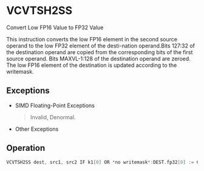 # VCVTSH2SS

Convert Low FP16 Value to FP32 Value

This instruction converts the low FP16 element in the second source operand to the low FP32 element of the desti-nation operand.Bits 127:32 of the destination operand are copied from the corresponding bits of the first source operand.
Bits MAXVL-1:128 of the destination operand are zeroed.
The low FP16 element of the destination is updated according to the writemask.

## Exceptions

- SIMD Floating-Point Exceptions
  > Invalid, Denormal.
- Other Exceptions

## Operation

```C
VCVTSH2SS dest, src1, src2 IF k1[0] OR *no writemask*:DEST.fp32[0] := Convert_fp16_to_fp32(SRC2.fp16[0])ELSE IF *zeroing*:DEST.fp32[0] := 0// else dest.fp32[0] remains unchangedDEST[127:32] := SRC1[127:32]DEST[MAXVL-1:128] := 0 Intel C/C++ Compiler Intrinsic EquivalentVCVTSH2SS __m128 _mm_cvt_roundsh_ss (__m128 a, __m128h b, const int sae);VCVTSH2SS __m128 _mm_mask_cvt_roundsh_ss (__m128 src, __mmask8 k, __m128 a, __m128h b, const int sae);VCVTSH2SS __m128 _mm_maskz_cvt_roundsh_ss (__mmask8 k, __m128 a, __m128h b, const int sae);VCVTSH2SS __m128 _mm_cvtsh_ss (__m128 a, __m128h b);VCVTSH2SS __m128 _mm_mask_cvtsh_ss (__m128 src, __mmask8 k, __m128 a, __m128h b);VCVTSH2SS __m128 _mm_maskz_cvtsh_ss (__mmask8 k, __m128 a, __m128h b);
```
